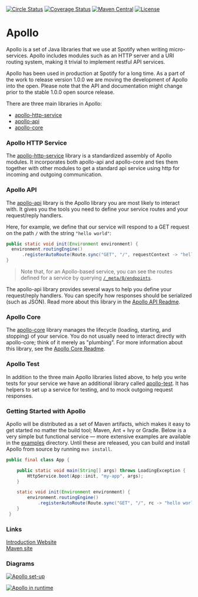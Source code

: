 [![Circle Status](https://circleci.com/gh/spotify/apollo.svg?style=shield&circle-token=5a9eb086ae3cec87e62fc8b6cdeb783cb318e3b9)](https://circleci.com/gh/spotify/apollo)
[![Coverage Status](https://coveralls.io/repos/spotify/apollo/badge.svg?branch=master&service=github)](https://coveralls.io/github/spotify/apollo?branch=master)
[![Maven Central](https://img.shields.io/maven-central/v/com.spotify/apollo-parent.svg)](https://search.maven.org/#search%7Cga%7C1%7Cg%3A%22com.spotify%22%20apollo*)
[![License](https://img.shields.io/github/license/spotify/apollo.svg)](LICENSE.txt)

Apollo
======

Apollo is a set of Java libraries that we use at Spotify when writing micro-services. Apollo includes modules such as an HTTP server and a URI routing system, making it trivial to implement restful API services. 

Apollo has been used in production at Spotify for a long time. As a part of the work to release version 1.0.0 we are moving the development of Apollo into the open. Please note that the API and documentation might change prior to the stable 1.0.0 open source release.

There are three main libraries in Apollo:

* [apollo-http-service](apollo-http-service)
* [apollo-api](apollo-api)
* [apollo-core](apollo-core)

### Apollo HTTP Service
The [apollo-http-service](apollo-http-service) library is a standardized assembly of Apollo
modules. It incorporates both apollo-api and apollo-core and ties them together with other
modules to get a standard api service using http for incoming and outgoing communication.

### Apollo API
The [apollo-api](apollo-api) library is the Apollo library you are most likely to interact with.
It gives you the tools you need to define your service routes and your request/reply handlers.

Here, for example, we define that our service will respond to a GET request on the path `/` with
the string `"hello world"`:
```java
public static void init(Environment environment) {
  environment.routingEngine()
      .registerAutoRoute(Route.sync("GET", "/", requestContext -> "hello world"));
}
```

> Note that, for an Apollo-based service, you can see the routes defined for a service by querying
[`/_meta/0/endpoints`](apollo-api-impl/src/main/java/com/spotify/apollo/meta/model).

The apollo-api library provides several ways to help you define your request/reply handlers.
You can specify how responses should be serialized (such as JSON). Read more about
this library in the [Apollo API Readme](apollo-api).

### Apollo Core
The [apollo-core](apollo-core) library manages the lifecycle (loading, starting, and stopping) of
your service. You do not usually need to interact directly with apollo-core; think of it merely 
as "plumbing". For more information about this library, see the [Apollo Core Readme](apollo-core).

### Apollo Test
In addition to the three main Apollo libraries listed above, to help you write tests for your
service we have an additional library called [apollo-test](apollo-test). It has helpers to set up
a service for testing, and to mock outgoing request responses.

### Getting Started with Apollo
Apollo will be distributed as a set of Maven artifacts, which makes it easy to get started no matter the build tool; Maven, Ant + Ivy or Gradle. Below is a very simple but functional service — more extensive examples are available in the [examples](examples) directory. Until these are released, you can build and install Apollo from source by running `mvn install`.

```java
public final class App {

    public static void main(String[] args) throws LoadingException {
        HttpService.boot(App::init, "my-app", args);
    }

    static void init(Environment environment) {
        environment.routingEngine()
            .registerAutoRoute(Route.sync("GET", "/", rc -> "hello world"));
    }
 }
```

### Links

[Introduction Website](https://spotify.github.io/apollo)<br />
[Maven site](https://spotify.github.io/apollo/maven)

### Diagrams

[![Apollo set-up](https://cdn.rawgit.com/spotify/apollo/master/website/source/set-up.svg)](website/source/set-up.svg)

[![Apollo in runtime](https://cdn.rawgit.com/spotify/apollo/master/website/source/runtime.svg)](website/source/runtime.svg)
